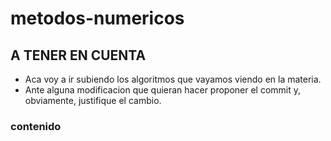 # metodos-numericos
<h2>A TENER EN CUENTA</h2>
<ul>
<li>Aca voy a ir subiendo los algoritmos que vayamos viendo en la materia.
<li>Ante alguna modificacion que quieran hacer proponer el commit y, obviamente, justifique el cambio.
</ul>

<h3>contenido</h3>
